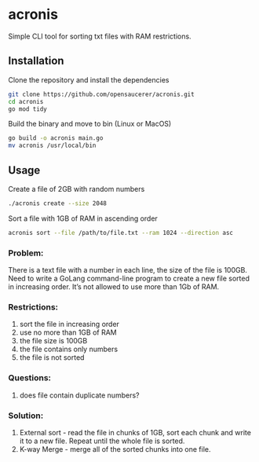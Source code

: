 # acronis

Simple CLI tool for sorting txt files with RAM restrictions.

## Installation

Clone the repository and install the dependencies

```bash
git clone https://github.com/opensaucerer/acronis.git
cd acronis
go mod tidy
```

Build the binary and move to bin (Linux or MacOS)

```bash
go build -o acronis main.go
mv acronis /usr/local/bin
```

## Usage

Create a file of 2GB with random numbers

```bash
./acronis create --size 2048
```

Sort a file with 1GB of RAM in ascending order

```bash
acronis sort --file /path/to/file.txt --ram 1024 --direction asc
```

### Problem:

There is a text file with a number in each line, the size of the file is 100GB. Need to write a GoLang command-line program to create a new file sorted in increasing order. It’s not allowed to use more than 1Gb of RAM.

### Restrictions:

1. sort the file in increasing order
2. use no more than 1GB of RAM
3. the file size is 100GB
4. the file contains only numbers
5. the file is not sorted

### Questions:

1. does file contain duplicate numbers?

### Solution:

1. External sort - read the file in chunks of 1GB, sort each chunk and write it to a new file. Repeat until the whole file is sorted.
2. K-way Merge - merge all of the sorted chunks into one file.
